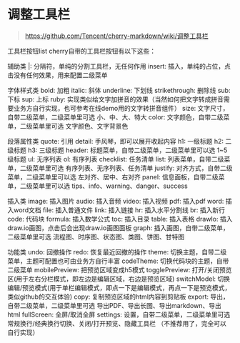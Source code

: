 # 调整工具栏

> https://github.com/Tencent/cherry-markdown/wiki/调整工具栏

工具栏按钮list
cherry自带的工具栏按钮有以下这些：

辅助类
|: 分隔符，单纯的分割工具栏，无任何作用
insert: 插入，单纯的占位，点击没有任何效果，用来配置二级菜单

字体样式类
bold: 加粗
italic: 斜体
underline: 下划线
strikethrough: 删除线
sub: 下标
sup: 上标
ruby: 实现类似给文字加拼音的效果（当然如何把文字转成拼音需要业务方自行实现，也可参考在线demo用的文字转拼音组件）
size: 文字尺寸，自带二级菜单，二级菜单里可选 小、中、大、特大
color: 文字颜色，自带二级菜单，二级菜单里可选 文字颜色、文字背景色

段落属性类
quote: 引用
detail: 手风琴，即可以展开收起内容
h1: 一级标题
h2: 二级标题
h3: 三级标题
header: 标题菜单，自带二级菜单，二级菜单里可以选 1~5级标题
ul: 无序列表
ol: 有序列表
checklist: 任务清单
list: 列表菜单，自带二级菜单，二级菜单里可选 有序列表、无序列表、任务清单
justify: 对齐方式，自带二级菜单，二级菜单里可以选 左对齐、居中、右对齐
panel: 信息面板，自带二级菜单，二级菜单里可以选 tips、info、warning、danger、success

插入类
image: 插入图片
audio: 插入音频
video: 插入视频
pdf: 插入pdf
word: 插入word文档
file: 插入普通文件
link: 插入链接
hr: 插入水平分割线
br: 插入新行
code: 代码块
formula: 插入数学公式
toc: 插入目录
table: 插入表格
drawIo: 插入draw.io画图，点击后会出现draw.io画图面板
graph: 插入画图，自带二级菜单，二级菜单里可选 流程图、时序图、状态图、类图、饼图、甘特图

功能类
undo: 回撤操作
redo: 恢复最近回撤的操作
theme: 切换主题，自带二级菜单，主题可配置也可由业务方自行丰富
codeTheme: 切换代码块的主题，自带二级菜单
mobilePreview: 把预览区域变成h5模式
togglePreview: 打开/关闭预览区(用于左右分栏模式，即左边是编辑区域，右边是预览区域)
switchModel: 切换编辑/预览模式(用于单栏编辑模式，即点一下是编辑模式，再点一下是预览模式，类似github的交互体验)
copy: 复制预览区域的html内容到剪贴板
export: 导出，自带二级菜单，二级菜单里可选 导出PDF、导出长图、导出markdown、导出html
fullScreen: 全屏/取消全屏
settings: 设置，自带二级菜单，二级菜单里可选 常规换行/经典换行切换、关闭/打开预览、隐藏工具栏 （不推荐用了，完全可以自行实现）
